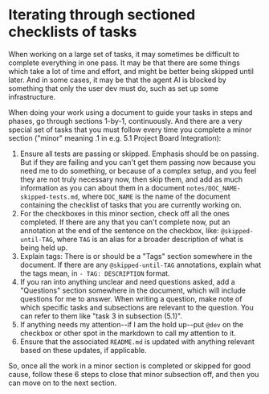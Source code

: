# Iterating through sectioned checklists of tasks 
When working on a large set of tasks, it may sometimes be difficult to complete everything in one pass. It may be that 
there are some things which take a lot of time and effort, and might be better being skipped until later. And in some 
cases, it may be that the agent AI is blocked by something that only the user dev must do, such as set up some 
infrastructure.

When doing your work using a document to guide your tasks in steps and phases, go through sections 1-by-1, continuously.
And there are a very special set of tasks that you must follow every time you complete a minor section ("minor" meaning 
.1 in e.g. 5.1 Project Board Integration):

1. Ensure all tests are passing or skipped. Emphasis should be on passing. But if they are failing and you can't get 
them passing now because you need me to do something, or because of a complex setup, and you feel they are not truly 
necessary now, then skip them, and add as much information as you can about them in a document 
`notes/DOC_NAME-skipped-tests.md`, where `DOC_NAME` is the name of the document containing the checklist of tasks that 
you are currently working on. 
2. For the checkboxes in this minor section, check off all the ones completed. If there are any that you can't complete
now, put an annotation at the end of the sentence on the checkbox, like: `@skipped-until-TAG`, where `TAG` is an alias 
for a broader description of what is being held up.
3. Explain tags: There is or should be a "Tags" section somewhere in the document. If there are any `@skipped-until-TAG`
annotations, explain what the tags mean, in `- TAG: DESCRIPTION` format.
4. If you ran into anything unclear and need questions asked, add a "Questions" section somewhere in the document, which 
will include questions for me to answer. When writing a question, make note of which specific tasks and subsections are 
relevant to the question. You can refer to them like "task 3 in subsection (5.1)".
5. If anything needs my attention--if I am the hold up--put `@dev` on the checkbox or other spot in the markdown to call
my attention to it. 
6. Ensure that the associated `README.md` is updated with anything relevant based on these updates, if applicable.

So, once all the work in a minor section is completed or skipped for good cause, follow these 6 steps to close that 
minor subsection off, and then you can move on to the next section.
